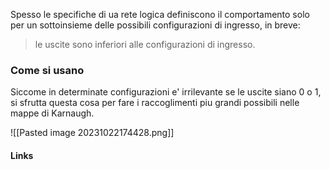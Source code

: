 Spesso le specifiche di ua rete logica definiscono il comportamento solo per un sottoinsieme delle possibili configurazioni di ingresso, in breve:
> le uscite sono inferiori alle configurazioni di ingresso.

### Come si usano
Siccome in determinate configurazioni e' irrilevante se le uscite siano 0 o 1, si sfrutta questa cosa per fare i raccoglimenti piu grandi possibili nelle mappe di Karnaugh.

![[Pasted image 20231022174428.png]]

#### Links